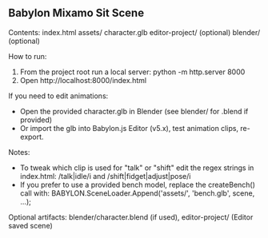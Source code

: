Babylon Mixamo Sit Scene
------------------------

Contents:
  index.html
  assets/
    character.glb
  editor-project/   (optional)
  blender/          (optional)

How to run:
  1) From the project root run a local server:
     python -m http.server 8000
  2) Open http://localhost:8000/index.html

If you need to edit animations:
  - Open the provided character.glb in Blender (see blender/ for .blend if provided)
  - Or import the glb into Babylon.js Editor (v5.x), test animation clips, re-export.

Notes:
  - To tweak which clip is used for "talk" or "shift" edit the regex strings in index.html:
      /talk|idle/i   and  /shift|fidget|adjust|pose/i
  - If you prefer to use a provided bench model, replace the createBench() call with:
      BABYLON.SceneLoader.Append('assets/', 'bench.glb', scene, ...);

Optional artifacts: blender/character.blend (if used), editor-project/ (Editor saved scene)
